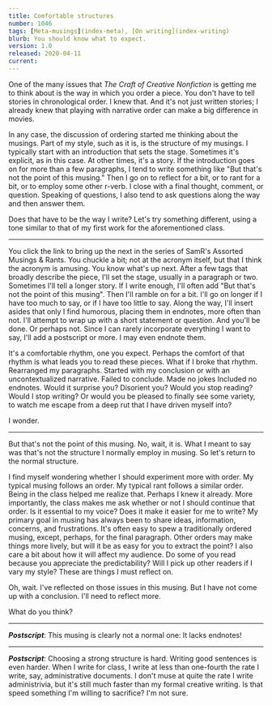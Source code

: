 ```yaml
---
title: Comfortable structures
number: 1046
tags: [Meta-musings](index-meta), [On writing](index-writing)
blurb: You should know what to expect.
version: 1.0
released: 2020-04-11
current: 
---
```

One of the many issues that _The Craft of Creative Nonfiction_ is getting
me to think about is the way in which you order a piece.  You don't have
to tell stories in chronological order.  I knew that.  And it's not just
written stories; I already knew that playing with narrative order can make
a big difference in movies.

In any case, the discussion of ordering started me thinking about
the musings.  Part of my style, such as it is, is the structure of
my musings.  I typically start with an introduction that sets the
stage.  Sometimes it's explicit, as in this case.  At other times,
it's a story.  If the introduction goes on for more than a few
paragraphs, I tend to write something like "But that's not the point
of this musing."  Then I go on to reflect for a bit, or to rant for
a bit, or to employ some other r-verb.  I close with a final thought,
comment, or question.  Speaking of questions, I also tend to ask
questions along the way and then answer them.

Does that have to be the way I write?  Let's try something different,
using a tone similar to that of my first work for the aforementioned
class.

---

You click the link to bring up the next in the series of SamR's
Assorted Musings & Rants.  You chuckle a bit; not at the acronym
itself, but that I think the acronym is amusing.  You know what's
up next.  After a few tags that broadly describe the piece, I'll
set the stage, usually in a paragraph or two.  Sometimes I'll tell
a longer story.  If I write enough, I'll often add "But that's not
the point of this musing".  Then I'll ramble on for a bit.  I'll
go on longer if I have too much to say, or if I have too little to
say.  Along the way, I'll insert asides that only I find humorous,
placing them in endnotes, more often than not.  I'll attempt to
wrap up with a short statement or question.  And you'll be done.
Or perhaps not.  Since I can rarely incorporate everything I want
to say, I'll add a postscript or more.  I may even endnote them.

It's a comfortable rhythm, one you expect.  Perhaps the comfort of
that rhythm is what leads you to read these pieces.  What if I broke
that rhythm.  Rearranged my paragraphs.  Started with my conclusion or
with an uncontextualized narrative.  Failed to conclude.  Made no jokes
Included no endnotes.  Would it surprise you?  Disorient you?  Would
you stop reading?  Would I stop writing?  Or would you be pleased to
finally see some variety, to watch me escape from a deep rut that I
have driven myself into?

I wonder.

---

But that's not the point of this musing.  No, wait, it is.  What I
meant to say was that's not the structure I normally employ in
musing.  So let's return to the normal structure.

I find myself wondering whether I should experiment more with order.
My typical musing follows an order.  My typical rant follows a
similar order.  Being in the class helped me realize that.  Perhaps
I knew it already.  More importantly, the class makes me ask whether
or not I should continue that order.  Is it essential to my voice?
Does it make it easier for me to write?  My primary goal in musing
has always been to share ideas, information, concerns, and frustrations.
It's often easy to spew a traditionally ordered musing, except,
perhaps, for the final paragraph.  Other orders may make things
more lively, but will it be as easy for you to extract the point?
I also care a bit about how it will affect my audience.  Do some
of you read because you appreciate the predictability?  Will I pick
up other readers if I vary my style?  These are things I must reflect
on.

Oh, wait.  I've reflected on those issues in this musing.  But I have
not come up with a conclusion.  I'll need to reflect more.

What do you think?

---

**_Postscript_**: This musing is clearly not a normal one:  It lacks
endnotes!

---

**_Postscript_**: Choosing a strong structure is hard.  Writing good 
sentences is even harder.  When I write for class, I write at less than
one-fourth the rate I write, say, administrative documents.  I don't
muse at quite the rate I write administrivia, but it's still much
faster than my formal creative writing.  Is that speed something I'm
willing to sacrifice?  I'm not sure.
